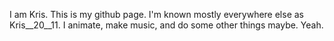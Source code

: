 I am Kris.
This is my github page. I'm known mostly everywhere else as Kris__20__11.
I animate, make music, and do some other things maybe. 
Yeah.

<!---
kris2011real/kris2011real is a ✨ special ✨ repository because its `README.md` (this file) appears on your GitHub profile.
You can click the Preview link to take a look at your changes.
--->
